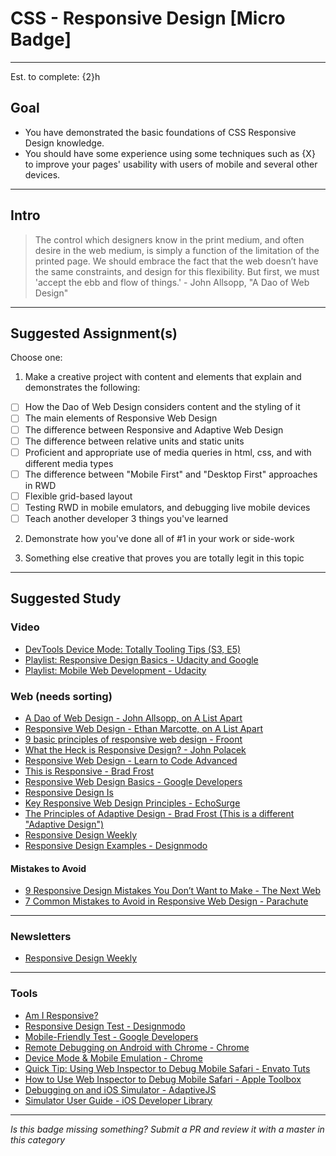 # CSS - Responsive Design [Micro Badge]

-----

Est. to complete: {2}h

## Goal
- You have demonstrated the basic foundations of CSS Responsive Design knowledge.
- You should have some experience using some techniques such as {X} to improve your pages' usability with users of mobile and several other devices.


-----

## Intro

> The control which designers know in the print medium, and often desire in the web medium, is simply a function of the limitation of the printed page. We should embrace the fact that the web doesn’t have the same constraints, and design for this flexibility. But first, we must 'accept the ebb and flow of things.' - John Allsopp, "A Dao of Web Design"


-----


## Suggested Assignment(s)

Choose one:

1) Make a creative project with content and elements that explain and demonstrates the following:
- [ ] How the Dao of Web Design considers content and the styling of it
- [ ] The main elements of Responsive Web Design
- [ ] The difference between Responsive and Adaptive Web Design
- [ ] The difference between relative units and static units
- [ ] Proficient and appropriate use of media queries in html, css, and with different media types
- [ ] The difference between "Mobile First" and "Desktop First" approaches in RWD
- [ ] Flexible grid-based layout
- [ ] Testing RWD in mobile emulators, and debugging live mobile devices
- [ ] Teach another developer 3 things you've learned

2) Demonstrate how you've done all of #1 in your work or side-work

3) Something else creative that proves you are totally legit in this topic


-----


## Suggested Study

### Video

- [DevTools Device Mode: Totally Tooling Tips (S3, E5)](https://youtu.be/M482RhQ8i1Q)
- [Playlist: Responsive Design Basics - Udacity and Google](https://www.youtube.com/playlist?list=PLAwxTw4SYaPl8h1mZezuYpMQV6t8s8ktb)
- [Playlist: Mobile Web Development - Udacity](https://www.youtube.com/playlist?list=PLAwxTw4SYaPm5NhhVow5zCtZ_eScc1f-b)

### Web (needs sorting)

- [A Dao of Web Design - John Allsopp, on A List Apart](http://alistapart.com/article/dao)
- [Responsive Web Design - Ethan Marcotte, on A List Apart](http://alistapart.com/article/responsive-web-design)
- [9 basic principles of responsive web design - Froont](http://blog.froont.com/9-basic-principles-of-responsive-web-design/)
- [What the Heck is Responsive Design? - John Polacek](http://johnpolacek.github.io/scrolldeck.js/decks/responsive/)
- [Responsive Web Design - Learn to Code Advanced](http://learn.shayhowe.com/advanced-html-css/responsive-web-design/)
- [This is Responsive - Brad Frost](https://bradfrost.github.io/this-is-responsive/)
- [Responsive Web Design Basics - Google Developers](https://developers.google.com/web/fundamentals/design-and-ui/responsive/fundamentals/?hl=en)
- [Responsive Design Is](https://responsivedesign.is/)
- [Key Responsive Web Design Principles - EchoSurge](http://echosurgemarketing.com/key-responsive-web-design-principles/)
- [The Principles of Adaptive Design - Brad Frost (This is a different "Adaptive Design")](http://bradfrost.com/blog/post/the-principles-of-adaptive-design/)
- [Responsive Design Weekly](http://responsivedesignweekly.com/)
- [Responsive Design Examples - Designmodo](http://designmodo.com/responsive-design-examples/)

#### Mistakes to Avoid

- [9 Responsive Design Mistakes You Don’t Want to Make - The Next Web](http://thenextweb.com/dd/2015/10/28/9-responsive-design-mistakes-you-dont-want-to-make/#gref)
- [7 Common Mistakes to Avoid in Responsive Web Design - Parachute](https://parachutedesign.ca/blog/7-common-mistakes-to-avoid-in-responsive-web-design/)


-----


### Newsletters

- [Responsive Design Weekly](http://responsivedesignweekly.com/)


-----

### Tools

- [Am I Responsive?](http://ami.responsivedesign.is/)
- [Responsive Design Test - Designmodo](http://designmodo.com/responsive-test/)
- [Mobile-Friendly Test - Google Developers](https://www.google.com/webmasters/tools/mobile-friendly/)
- [Remote Debugging on Android with Chrome - Chrome](https://developer.chrome.com/devtools/docs/remote-debugging)
- [Device Mode & Mobile Emulation - Chrome](https://developer.chrome.com/devtools/docs/device-mode)
- [Quick Tip: Using Web Inspector to Debug Mobile Safari - Envato Tuts](http://webdesign.tutsplus.com/articles/quick-tip-using-web-inspector-to-debug-mobile-safari--webdesign-8787)
- [How to Use Web Inspector to Debug Mobile Safari - Apple Toolbox](http://appletoolbox.com/2014/05/use-web-inspector-debug-mobile-safari/)
- [Debugging on and iOS Simulator - AdaptiveJS](http://adaptivejs.mobify.com/v2.0/docs/debug-on-ios-devices-and-the-ios-simulator/)
- [Simulator User Guide - iOS Developer Library](https://developer.apple.com/library/ios/documentation/IDEs/Conceptual/iOS_Simulator_Guide/GettingStartedwithiOSSimulator/GettingStartedwithiOSSimulator.html)

-----

  *Is this badge missing something? Submit a PR and review it with a master in this category*
